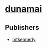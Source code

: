 # [dunamai](https://pypi.org/project/dunamai)



## Publishers
- [mtkennerly](https://pypi.org/user/mtkennerly)

